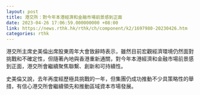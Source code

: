 ```yaml
---
layout: post
title: 港交所：對今年本港經濟和金融市場前景感到正面
date: 2023-04-26 17:06:59.000000000 +08:00
link: https://news.rthk.hk/rthk/ch/component/k2/1697980-20230426.htm
categories: rthk
---
```


港交所主席史美倫出席股東周年大會致辭時表示，雖然目前宏觀經濟環境仍然面對挑戰和不確定性，但隨著內地與香港重新通關，對今年本港經濟和金融市場前景感到正面，港交所會繼續聚焦聯繫、創新和可持續性。

史美倫又說，去年再度經歷極具挑戰的一年，但集團仍成功推動不少具策略性的舉措，有信心港交所會繼續領先和推動區域資本市場發展。

